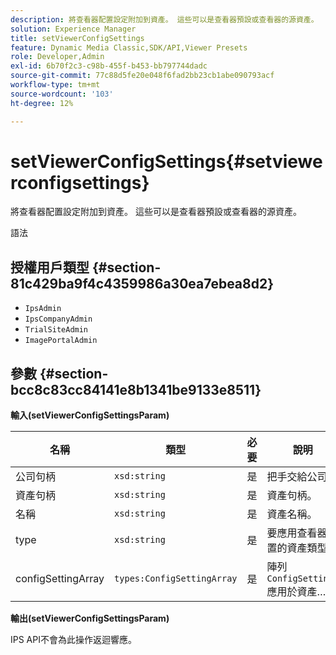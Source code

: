```yaml
---
description: 將查看器配置設定附加到資產。 這些可以是查看器預設或查看器的源資產。
solution: Experience Manager
title: setViewerConfigSettings
feature: Dynamic Media Classic,SDK/API,Viewer Presets
role: Developer,Admin
exl-id: 6b70f2c3-c98b-455f-b453-bb797744dadc
source-git-commit: 77c88d5fe20e048f6fad2bb23cb1abe090793acf
workflow-type: tm+mt
source-wordcount: '103'
ht-degree: 12%

---
```


# setViewerConfigSettings{#setviewerconfigsettings}

將查看器配置設定附加到資產。 這些可以是查看器預設或查看器的源資產。

語法

## 授權用戶類型 {#section-81c429ba9f4c4359986a30ea7ebea8d2}

* `IpsAdmin`
* `IpsCompanyAdmin`
* `TrialSiteAdmin`
* `ImagePortalAdmin`

## 參數 {#section-bcc8c83cc84141e8b1341be9133e8511}

**輸入(setViewerConfigSettingsParam)**

| 名稱 | 類型 | 必要 | 說明 |
|---|---|---|---|
| 公司句柄 | `xsd:string` | 是 | 把手交給公司。 |
| 資產句柄 | `xsd:string` | 是 | 資產句柄。 |
| 名稱 | `xsd:string` | 是 | 資產名稱。 |
| type | `xsd:string` | 是 | 要應用查看器配置的資產類型。 |
| configSettingArray | `types:ConfigSettingArray` | 是 | 陣列 `ConfigSettings` 應用於資產…… |

**輸出(setViewerConfigSettingsParam)**

IPS API不會為此操作返迴響應。
